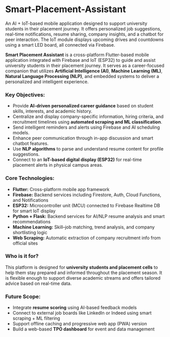 # Smart-Placement-Assistant
An AI + IoT-based mobile application designed to support university students in their placement journey. It offers personalized job suggestions, real-time notifications, resume sharing, company insights, and a chatbot for peer interaction. The IoT module displays upcoming drives and countdowns using a smart LED board, all connected via Firebase.

<p>
  <strong>Smart Placement Assistant</strong> is a cross-platform Flutter-based mobile application integrated with Firebase and IoT (ESP32) to guide and assist university students in their placement journey. It serves as a career-focused companion that utilizes <strong>Artificial Intelligence (AI)</strong>, <strong>Machine Learning (ML)</strong>, <strong>Natural Language Processing (NLP)</strong>, and embedded systems to deliver a personalized and intelligent experience.
</p>

<h3>Key Objectives:</h3>
<ul>
  <li>Provide <strong>AI-driven personalized career guidance</strong> based on student skills, interests, and academic history.</li>
  <li>Centralize and display company-specific information, hiring criteria, and recruitment timelines using <strong>automated scraping and ML classification</strong>.</li>
  <li>Send intelligent reminders and alerts using Firebase and AI scheduling models.</li>
  <li>Enhance peer communication through in-app discussion and smart chatbot features.</li>
  <li>Use <strong>NLP algorithms</strong> to parse and understand resume content for profile suggestions.</li>
  <li>Connect to an <strong>IoT-based digital display (ESP32)</strong> for real-time placement alerts in physical campus areas.</li>
</ul>

<h3>Core Technologies:</h3>
<ul>
  <li><strong>Flutter:</strong> Cross-platform mobile app framework</li>
  <li><strong>Firebase:</strong> Backend services including Firestore, Auth, Cloud Functions, and Notifications</li>
  <li><strong>ESP32:</strong> Microcontroller unit (MCU) connected to Firebase Realtime DB for smart IoT display</li>
  <li><strong>Python + Flask:</strong> Backend services for AI/NLP resume analysis and smart recommendations</li>
  <li><strong>Machine Learning:</strong> Skill–job matching, trend analysis, and company shortlisting logic</li>
  <li><strong>Web Scraping:</strong> Automatic extraction of company recruitment info from official sites</li>
</ul>
<h3>Who is it for?</h3>
<p>
  This platform is designed for <strong>university students and placement cells</strong> to help them stay prepared and informed throughout the placement season. It is flexible enough to support diverse academic streams and offers tailored advice based on real-time data.
</p>

<h3>Future Scope:</h3>
<ul>
  <li>Integrate <strong>resume scoring</strong> using AI-based feedback models</li>
  <li>Connect to external job boards like LinkedIn or Indeed using smart scraping + ML filtering</li>
  <li>Support offline caching and progressive web app (PWA) version</li>
  <li>Build a web-based <strong>TPO dashboard</strong> for event and data management</li>
</ul>


